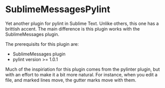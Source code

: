 SublimeMessagesPylint
=====================

Yet another plugin for pylint in Sublime Text. Unlike others, this one has a brittish accent. The main difference is this plugin works with the SublimeMessages plugin.

The prerequisits for this plugin are:
 - SublimeMessages plugin
 - pylint version >= 1.0.1

Much of the inspiriation for this plugin comes from the pylinter plugin, but with an effort to make it a bit more natural. For instance, when you edit a file, and marked lines move, the gutter marks move with them.
